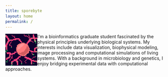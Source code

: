 ```yaml
---
title: sporebyte
layout: home
permalink: /
---
```




  <img style="float: left;" src="profile.png" width="100" height="100">
 
  <p style="floar: right;" >I'm a bioinformatics graduate student fascinated by the physical principles underlying biological systems. My interests include data visualization, biophysical modeling, image processing and computational simulations of living systems. With a background in microbiology and genetics, I enjoy bridging experimental data with computational approaches.</p>



